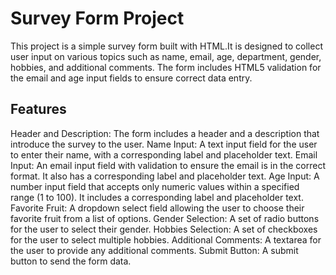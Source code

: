 <h1>Survey Form Project</h1>
<p>This project is a simple survey form built with HTML.It is designed to collect user input on various topics such as name, email, age, department, gender, hobbies, and additional comments. The form includes HTML5 validation for the email and age input fields to ensure correct data entry.</p>
<h2>Features</h2>
Header and Description: The form includes a header and a description that introduce the survey to the user.
Name Input: A text input field for the user to enter their name, with a corresponding label and placeholder text.
Email Input: An email input field with validation to ensure the email is in the correct format. It also has a corresponding label and placeholder text.
Age Input: A number input field that accepts only numeric values within a specified range (1 to 100). It includes a corresponding label and placeholder text.
Favorite Fruit: A dropdown select field allowing the user to choose their favorite fruit from a list of options.
Gender Selection: A set of radio buttons for the user to select their gender.
Hobbies Selection: A set of checkboxes for the user to select multiple hobbies.
Additional Comments: A textarea for the user to provide any additional comments.
Submit Button: A submit button to send the form data.

